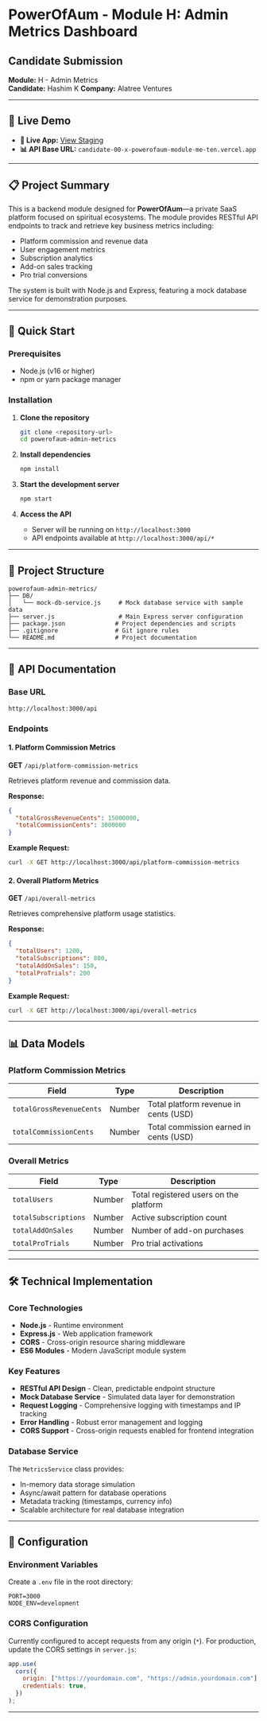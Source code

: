 # PowerOfAum - Module H: Admin Metrics Dashboard

## Candidate Submission

**Module:** H - Admin Metrics  
**Candidate:** Hashim K
**Company:** Alatree Ventures

---

## 🌟 Live Demo

- **🔗 Live App:** [View Staging](candidate-00-x-powerofaum-module-me-ten.vercel.app/api/platform-commission-metrics)
- **📊 API Base URL:** `candidate-00-x-powerofaum-module-me-ten.vercel.app`

---

## 📋 Project Summary

This is a backend module designed for **PowerOfAum**—a private SaaS platform focused on spiritual ecosystems. The module provides RESTful API endpoints to track and retrieve key business metrics including:

- Platform commission and revenue data
- User engagement metrics
- Subscription analytics
- Add-on sales tracking
- Pro trial conversions

The system is built with Node.js and Express, featuring a mock database service for demonstration purposes.

---

## 🚀 Quick Start

### Prerequisites

- Node.js (v16 or higher)
- npm or yarn package manager

### Installation

1. **Clone the repository**

   ```bash
   git clone <repository-url>
   cd powerofaum-admin-metrics
   ```

2. **Install dependencies**

   ```bash
   npm install
   ```

3. **Start the development server**

   ```bash
   npm start
   ```

4. **Access the API**
   - Server will be running on `http://localhost:3000`
   - API endpoints available at `http://localhost:3000/api/*`

---

## 📁 Project Structure

```
powerofaum-admin-metrics/
├── DB/
│   └── mock-db-service.js     # Mock database service with sample data
├── server.js                  # Main Express server configuration
├── package.json              # Project dependencies and scripts
├── .gitignore                # Git ignore rules
└── README.md                 # Project documentation
```

---

## 🔌 API Documentation

### Base URL

```
http://localhost:3000/api
```

### Endpoints

#### 1. Platform Commission Metrics

**GET** `/api/platform-commission-metrics`

Retrieves platform revenue and commission data.

**Response:**

```json
{
  "totalGrossRevenueCents": 15000000,
  "totalCommissionCents": 3000000
}
```

**Example Request:**

```bash
curl -X GET http://localhost:3000/api/platform-commission-metrics
```

#### 2. Overall Platform Metrics

**GET** `/api/overall-metrics`

Retrieves comprehensive platform usage statistics.

**Response:**

```json
{
  "totalUsers": 1200,
  "totalSubscriptions": 800,
  "totalAddOnSales": 150,
  "totalProTrials": 200
}
```

**Example Request:**

```bash
curl -X GET http://localhost:3000/api/overall-metrics
```

---

## 📊 Data Models

### Platform Commission Metrics

| Field                    | Type   | Description                            |
| ------------------------ | ------ | -------------------------------------- |
| `totalGrossRevenueCents` | Number | Total platform revenue in cents (USD)  |
| `totalCommissionCents`   | Number | Total commission earned in cents (USD) |

### Overall Metrics

| Field                | Type   | Description                            |
| -------------------- | ------ | -------------------------------------- |
| `totalUsers`         | Number | Total registered users on the platform |
| `totalSubscriptions` | Number | Active subscription count              |
| `totalAddOnSales`    | Number | Number of add-on purchases             |
| `totalProTrials`     | Number | Pro trial activations                  |

---

## 🛠️ Technical Implementation

### Core Technologies

- **Node.js** - Runtime environment
- **Express.js** - Web application framework
- **CORS** - Cross-origin resource sharing middleware
- **ES6 Modules** - Modern JavaScript module system

### Key Features

- **RESTful API Design** - Clean, predictable endpoint structure
- **Mock Database Service** - Simulated data layer for demonstration
- **Request Logging** - Comprehensive logging with timestamps and IP tracking
- **Error Handling** - Robust error management and logging
- **CORS Support** - Cross-origin requests enabled for frontend integration

### Database Service

The `MetricsService` class provides:

- In-memory data storage simulation
- Async/await pattern for database operations
- Metadata tracking (timestamps, currency info)
- Scalable architecture for real database integration

---

## 🔧 Configuration

### Environment Variables

Create a `.env` file in the root directory:

```env
PORT=3000
NODE_ENV=development
```

### CORS Configuration

Currently configured to accept requests from any origin (`*`). For production, update the CORS settings in `server.js`:

```javascript
app.use(
  cors({
    origin: ["https://yourdomain.com", "https://admin.yourdomain.com"],
    credentials: true,
  })
);
```

---

